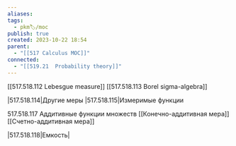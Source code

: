 ```yaml
---
aliases: 
tags:
  - pkm🏷/moc
publish: true
created: 2023-10-22 18:54
parent:
  - "[[517 Сalculus MOC]]"
connected:
  - "[[519.21  Probability theory]]"
---
```


[[517.518.112 Lebesgue measure]]
[[517.518.113 Borel sigma-algebra]]


|517.518.114|Другие меры
|517.518.115|Измеримые функции

517.518.117 Аддитивные функции множеств
[[Конечно-аддитивная мера]]
[[Счетно-аддитивная мера]]


|517.518.118|Емкость|














